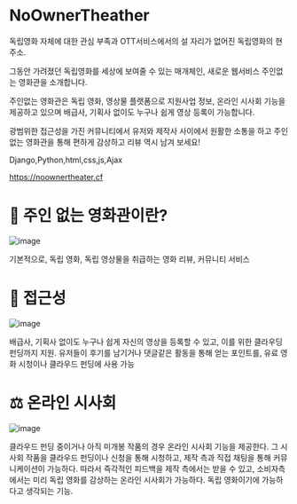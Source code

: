 # NoOwnerTheather

독립영화 자체에 대한 관심 부족과 OTT서비스에서의 설 자리가 없어진 독립영화의 현주소.

그동안 가려졌던 독립영화를 세상에 보여줄 수 있는 매개체인, 새로운 웹서비스 주인없는 영화관을 소개합니다.

주인없는 영화관은 독립 영화, 영상물 플랫폼으로 지원사업 정보, 온라인 시사회 기능을 제공하고 있으며 배급사, 기획사 없이도 누구나 쉽게 영상 등록이 가능합니다.

광범위한 접근성을 가진 커뮤니티에서 유저와 제작사 사이에서 원활한 소통을 하고 주인없는 영화관을 통해 편하게 감상하고 리뷰 역시 남겨 보세요!

Django,Python,html,css,js,Ajax

https://noownertheater.cf




# 🧭 주인 없는 영화관이란?

![image](https://user-images.githubusercontent.com/39684920/180285538-5b8ef016-f35b-40ce-9f9b-eebcedde358f.png)

기본적으로, 독립 영화, 독립 영상물을 취급하는 영화 리뷰, 커뮤니티 서비스

# 🔭 접근성
![image](https://user-images.githubusercontent.com/39684920/180285583-d3afd949-9898-4e62-89e2-abb7a2625711.png)


배급사, 기획사 없이도 누구나 쉽게 자신의 영상을 등록할 수 있고, 이를 위한 클라우딩 펀딩까지 지원. 유저들이 후기를 남기거나 댓글같은 활동을 통해 얻는 포인트를, 유료 영화 시청이나 클라우드 펀딩에 사용 가능

# ⚖️ 온라인 시사회

![image](https://user-images.githubusercontent.com/39684920/180285639-ce8d3281-aea4-4645-833b-81fe884f5705.png)

클라우드 펀딩 중이거나 아직 미개봉 작품의 경우 온라인 시사회 기능을 제공한다. 그 시사회 작품을
클라우드 펀딩이나 신청을 통해 시청하고, 제작 측과 직접 채팅을 통해 커뮤니케이션이 가능하다. 따라서 즉각적인 피드백을 제작 측에서는 받을 수 있고, 소비자측에서는 미리 독립 영화를 감상하는  온라인 시사회가 가능하다. 독립 영화이기에 가능하다고 생각되는 기능.
